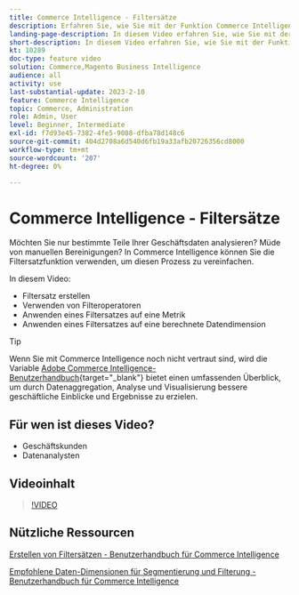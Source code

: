 ```yaml
---
title: Commerce Intelligence - Filtersätze
description: Erfahren Sie, wie Sie mit der Funktion Commerce Intelligence-Filtersätze die Berichterstellung für Geschäftsdaten für Adobe Commerce und Magento Open Source vereinfachen.
landing-page-description: In diesem Video erfahren Sie, wie Sie mit der Funktion Commerce Intelligence-Filtersätze die Berichterstellung für Geschäftsdaten vereinfachen.
short-description: In diesem Video erfahren Sie, wie Sie mit der Funktion MBComerce IntelligenceI-Filtersätze die Berichterstellung für Geschäftsdaten vereinfachen.
kt: 10289
doc-type: feature video
solution: Commerce,Magento Business Intelligence
audience: all
activity: use
last-substantial-update: 2023-2-10
feature: Commerce Intelligence
topic: Commerce, Administration
role: Admin, User
level: Beginner, Intermediate
exl-id: f7d93e45-7382-4fe5-9088-dfba78d148c6
source-git-commit: 404d2708a6d540d6fb19a33afb20726356cd8000
workflow-type: tm+mt
source-wordcount: '207'
ht-degree: 0%

---
```


# Commerce Intelligence - Filtersätze

Möchten Sie nur bestimmte Teile Ihrer Geschäftsdaten analysieren? Müde von manuellen Bereinigungen? In Commerce Intelligence können Sie die Filtersatzfunktion verwenden, um diesen Prozess zu vereinfachen.

In diesem Video:

- Filtersatz erstellen
- Verwenden von Filteroperatoren
- Anwenden eines Filtersatzes auf eine Metrik
- Anwenden eines Filtersatzes auf eine berechnete Datendimension

>[!TIP]
>
>Wenn Sie mit Commerce Intelligence noch nicht vertraut sind, wird die Variable [Adobe Commerce Intelligence-Benutzerhandbuch](https://experienceleague.adobe.com/docs/commerce-business-intelligence/mbi/guide-overview.html){target="_blank"} bietet einen umfassenden Überblick, um durch Datenaggregation, Analyse und Visualisierung bessere geschäftliche Einblicke und Ergebnisse zu erzielen.

## Für wen ist dieses Video?

- Geschäftskunden
- Datenanalysten

## Videoinhalt

>[!VIDEO](https://video.tv.adobe.com/v/342408?quality=12&learn=on)

## Nützliche Ressourcen

[Erstellen von Filtersätzen - Benutzerhandbuch für Commerce Intelligence](https://experienceleague.adobe.com/docs/commerce-business-intelligence/mbi/build/reports/ess-manage-data-filters.html)

[Empfohlene Daten-Dimensionen für Segmentierung und Filterung - Benutzerhandbuch für Commerce Intelligence](https://experienceleague.adobe.com/docs/commerce-business-intelligence/mbi/best-practices/data/segment-filter.html)
